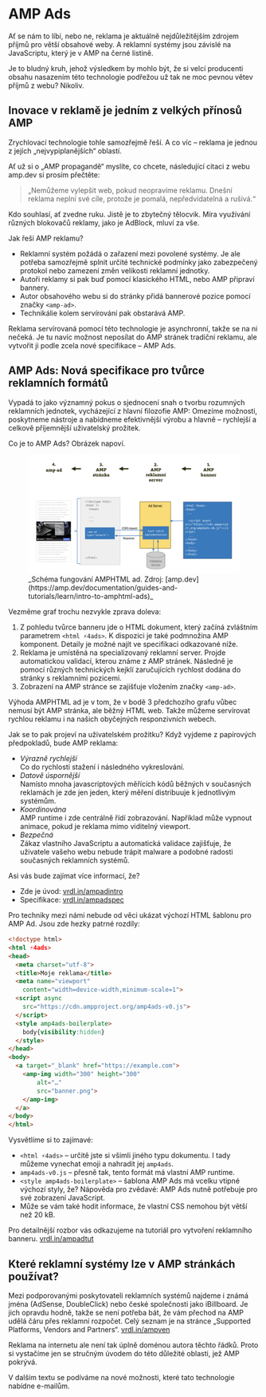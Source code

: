# AMP Ads

Ať se nám to líbí, nebo ne, reklama je aktuálně nejdůležitějším zdrojem příjmů pro větší obsahové weby. A reklamní systémy jsou závislé na JavaScriptu, který je v AMP na černé listině.

Je to bludný kruh, jehož výsledkem by mohlo být, že si velcí producenti obsahu nasazením této technologie podřežou už tak ne moc pevnou větev příjmů z webu? Nikoliv.

## Inovace v reklamě je jedním z velkých přínosů AMP

Zrychlovací technologie tohle samozřejmě řeší. A co víc – reklama je jednou z jejích „nejvypiplanějších“ oblastí.

Ať už si o „AMP propagandě“ myslíte, co chcete, následující citaci z webu amp.dev si prosím přečtěte:

> „Nemůžeme vylepšit web, pokud neopravíme reklamu. Dnešní reklama neplní své cíle, protože je pomalá, nepředvídatelná a rušivá.“

Kdo souhlasí, ať zvedne ruku. Jistě je to zbytečný tělocvik. Míra využívání různých blokovačů reklamy, jako je AdBlock, mluví za vše.

Jak řeší AMP reklamu?

* Reklamní systém požádá o zařazení mezi povolené systémy. Je ale potřeba samozřejmě splnit určité technické podmínky jako zabezpečený protokol nebo zamezení změn velikosti reklamní jednotky.
* Autoři reklamy si pak buď pomocí klasického HTML, nebo AMP připraví bannery.
* Autor obsahového webu si do stránky přidá bannerové pozice pomocí značky `<amp-ad>`.
* Technikálie kolem servírování pak obstarává AMP.

Reklama servírovaná pomocí této technologie je asynchronní, takže se na ni nečeká. Je tu navíc možnost neposílat do AMP stránek tradiční reklamu, ale vytvořit ji podle zcela nové specifikace – AMP Ads.

## AMP Ads: Nová specifikace pro tvůrce reklamních formátů

Vypadá to jako významný pokus o sjednocení snah o tvorbu rozumných reklamních jednotek, vycházející z hlavní filozofie AMP: Omezíme možnosti, poskytneme nástroje a nabídneme efektivnější výrobu a hlavně – rychlejší a celkově příjemnější uživatelský prožitek.

Co je to AMP Ads? Obrázek napoví.

<figure>
<img src="../dist/images/original/vdamp/amp-ads-schema.png" alt="">
<figcaption markdown="1">
_Schéma fungování AMPHTML ad. Zdroj: [amp.dev](https://amp.dev/documentation/guides-and-tutorials/learn/intro-to-amphtml-ads)_
</figcaption>
</figure>

Vezměme graf trochu nezvykle zprava doleva:

1. Z pohledu tvůrce banneru jde o HTML dokument, který začíná zvláštním parametrem `<html ⚡4ads>`. K dispozici je také podmnožina AMP komponent. Detaily je možné najít ve specifikaci odkazované níže.
2. Reklama je umístěná na specializovaný reklamní server. Projde automatickou validací, kterou známe z AMP stránek. Následně je pomocí různých technických kejklí zaručujících rychlost dodána do stránky s reklamními pozicemi.
3. Zobrazení na AMP stránce se zajišťuje vložením značky `<amp-ad>`.

Výhoda AMPHTML ad je v tom, že v bodě 3 předchozího grafu vůbec nemusí být AMP stránka, ale běžný HTML web. Takže můžeme servírovat rychlou reklamu i na našich obyčejných responzivních webech.

Jak se to pak projeví na uživatelském prožitku? Když vyjdeme z papírových předpokladů, bude AMP reklama:

* _Výrazně rychlejší_  
Co do rychlosti stažení i následného vykreslování.
* _Datově úspornější_  
Namísto mnoha javascriptových měřících kódů běžných v současných reklamách je zde jen jeden, který měření distribuuje k jednotlivým systémům.
* _Koordinována_  
AMP runtime i zde centrálně řídí zobrazování. Například může vypnout animace, pokud je reklama mimo viditelný viewport.
* _Bezpečná_  
Zákaz vlastního JavaScriptu a automatická validace zajišťuje, že uživatele vašeho webu nebude trápit malware a podobné radosti současných reklamních systémů.

Asi vás bude zajímat více informací, že?

* Zde je úvod: [vrdl.in/ampadintro](https://amp.dev/documentation/guides-and-tutorials/learn/intro-to-amphtml-ads)
* Specifikace: [vrdl.in/ampadspec](https://amp.dev/documentation/guides-and-tutorials/learn/a4a_spec)

Pro techniky mezi námi nebude od věci ukázat výchozí HTML šablonu pro AMP Ad. Jsou zde hezky patrné rozdíly:

```html
<!doctype html>
<html ⚡4ads>
<head>
  <meta charset="utf-8">
  <title>Moje reklama</title>
  <meta name="viewport"
    content="width=device-width,minimum-scale=1">
  <script async
    src="https://cdn.ampproject.org/amp4ads-v0.js">
  </script>
  <style amp4ads-boilerplate>
    body{visibility:hidden}
  </style>
</head>
<body>
  <a target="_blank" href="https://example.com">
    <amp-img width="300" height="300"
        alt="…"
        src="banner.png">
    </amp-img>
  </a>
</body>
</html>
```

Vysvětlíme si to zajímavé:

* `<html ⚡4ads>` – určitě jste si všimli jiného typu dokumentu. I tady můžeme vynechat emoji a nahradit jej `amp4ads`.
* `amp4ads-v0.js` – přesně tak, tento formát má vlastní AMP runtime.
* `<style amp4ads-boilerplate>` – šablona AMP Ads má vcelku vtipné výchozí styly, že? Nápověda pro zvědavé: AMP Ads nutně potřebuje pro své zobrazení JavaScript.
* Může se vám také hodit informace, že vlastní CSS nemohou být větší než 20 kB.

Pro detailnější rozbor vás odkazujeme na tutoriál pro vytvoření reklamního banneru. [vrdl.in/ampadtut](https://amp.dev/documentation/guides-and-tutorials/start/create_amphtml_ad/)

## Které reklamní systémy lze v AMP stránkách používat?

Mezi podporovanými poskytovateli reklamních systémů najdeme i známá jména (AdSense, DoubleClick) nebo české společnosti jako iBillboard. Je jich opravdu hodně, takže se není potřeba bát, že vám přechod na AMP udělá čáru přes reklamní rozpočet. Celý seznam je na stránce „Supported Platforms, Vendors and Partners“. [vrdl.in/ampven](https://amp.dev/community/platform-and-vendor-partners)

Reklama na internetu ale není tak úplně doménou autora těchto řádků. Proto si vystačíme jen se stručným úvodem do této důležité oblasti, jež AMP pokrývá.

V dalším textu se podíváme na nové možnosti, které tato technologie nabídne e-mailům.
